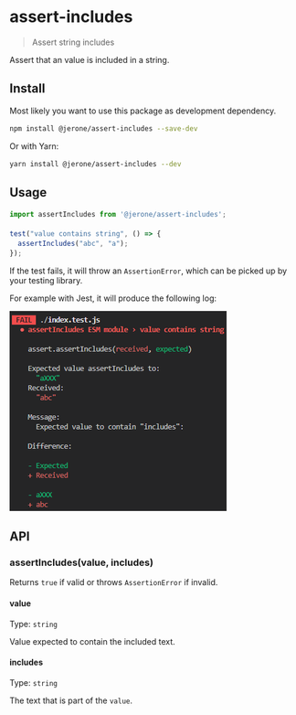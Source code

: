 # assert-includes

> Assert string includes

Assert that an value is included in a string.

## Install

Most likely you want to use this package as development dependency.

```sh
npm install @jerone/assert-includes --save-dev
```

Or with Yarn:
```sh
yarn install @jerone/assert-includes --dev
```

## Usage

```js
import assertIncludes from '@jerone/assert-includes';

test("value contains string", () => {
  assertIncludes("abc", "a");
});
```

If the test fails, it will throw an `AssertionError`,
which can be picked up by your testing library.

For example with Jest, it will produce the following log:

![Jest log](https://raw.githubusercontent.com/jerone/assert-includes/master/docs/failing-test.png)

## API

### assertIncludes(value, includes)

Returns `true` if valid or throws `AssertionError` if invalid.

#### value

Type: `string`

Value expected to contain the included text.

#### includes

Type: `string`

The text that is part of the `value`.
